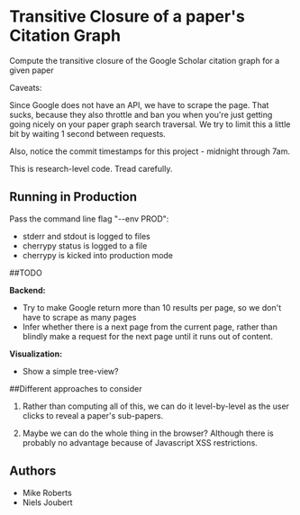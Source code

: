 Transitive Closure of a paper's Citation Graph
==============================================

Compute the transitive closure of the Google Scholar citation graph for a given paper

Caveats:

Since Google does not have an API, we have to scrape the page. That sucks, because they also throttle and ban you when you're just getting going nicely on your paper graph search traversal.  We try to limit this a little bit by waiting 1 second between requests.

Also, notice the commit timestamps for this project - midnight through 7am. 

This is research-level code. Tread carefully.

## Running in Production

Pass the command line flag "--env PROD":
- stderr and stdout is logged to files
- cherrypy status is logged to a file
- cherrypy is kicked into production mode

##TODO

**Backend:**

- Try to make Google return more than 10 results per page, so we don't have to scrape as many pages
- Infer whether there is a next page from the current page, rather than blindly make a request for the next page until it runs out of content.

**Visualization:**

- Show a simple tree-view?

##Different approaches to consider

1. Rather than computing all of this, we can do it level-by-level as the user clicks to reveal a paper's sub-papers.

2. Maybe we can do the whole thing in the browser? Although there is probably no advantage because of Javascript XSS restrictions.

## Authors

- Mike Roberts
- Niels Joubert